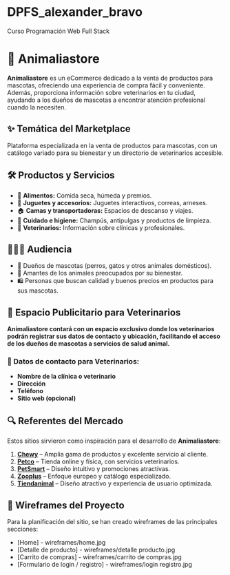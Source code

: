 # DPFS_alexander_bravo  
Curso Programación Web Full Stack  

# 🐾 Animaliastore  
**Animaliastore** es un eCommerce dedicado a la venta de productos para mascotas, ofreciendo una experiencia de compra fácil y conveniente. Además, proporciona información sobre veterinarios en tu ciudad, ayudando a los dueños de mascotas a encontrar atención profesional cuando la necesiten.  

## ✨ Temática del Marketplace  
Plataforma especializada en la venta de productos para mascotas, con un catálogo variado para su bienestar y un directorio de veterinarios accesible.  

## 🛠️ Productos y Servicios  

- 🥘 **Alimentos:** Comida seca, húmeda y premios.  
- 🎾 **Juguetes y accesorios:** Juguetes interactivos, correas, arneses.  
- 🏠 **Camas y transportadoras:** Espacios de descanso y viajes.  
- 🧼 **Cuidado e higiene:** Champús, antipulgas y productos de limpieza.  
- 🏥 **Veterinarios:** Información sobre clínicas y profesionales.  

## 👨‍👩‍👦 Audiencia  
- 🐶 Dueños de mascotas (perros, gatos y otros animales domésticos).  
- 🐾 Amantes de los animales preocupados por su bienestar.  
- 🛍️ Personas que buscan calidad y buenos precios en productos para sus mascotas.  

## 🏥 Espacio Publicitario para Veterinarios  
**Animaliastore contará con un espacio exclusivo donde los veterinarios podrán registrar sus datos de contacto y ubicación, facilitando el acceso de los dueños de mascotas a servicios de salud animal.**  

### 📌 Datos de contacto para Veterinarios:  
- **Nombre de la clínica o veterinario**  
- **Dirección**  
- **Teléfono**  
- **Sitio web (opcional)**  

## 🔍 Referentes del Mercado  
Estos sitios sirvieron como inspiración para el desarrollo de **Animaliastore**:  

1. **[Chewy](https://www.chewy.com/)** – Amplia gama de productos y excelente servicio al cliente.  
2. **[Petco](https://www.petco.com/)** – Tienda online y física, con servicios veterinarios.  
3. **[PetSmart](https://www.petsmart.com/)** – Diseño intuitivo y promociones atractivas.  
4. **[Zooplus](https://www.zooplus.com/)** – Enfoque europeo y catálogo especializado.  
5. **[Tiendanimal](https://www.tiendanimal.com/)** – Diseño atractivo y experiencia de usuario optimizada.

## 📌 Wireframes del Proyecto  
Para la planificación del sitio, se han creado wireframes de las principales secciones:  

- [Home] - wireframes/home.jpg  
- [Detalle de producto] - wireframes/detalle producto.jpg  
- [Carrito de compras] - wireframes/carrito de compras.jpg
- [Formulario de login / registro] - wireframes/login registro.jpg
